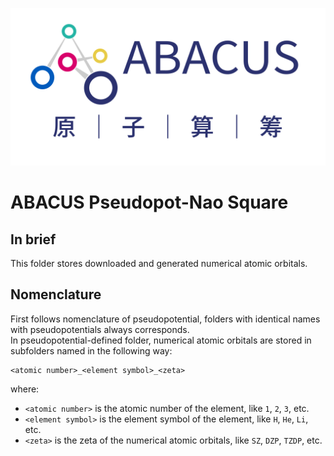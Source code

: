 <p align="center">
    <img src="docs/abacus-logo.svg">
</p>  

# ABACUS Pseudopot-Nao Square  
## In brief  
This folder stores downloaded and generated numerical atomic orbitals.  
## Nomenclature  
First follows nomenclature of pseudopotential, folders with identical names with pseudopotentials always corresponds.  
In pseudopotential-defined folder, numerical atomic orbitals are stored in subfolders named in the following way:  
```text
<atomic number>_<element symbol>_<zeta>  
```
where:  
- `<atomic number>` is the atomic number of the element, like `1`, `2`, `3`, etc.  
- `<element symbol>` is the element symbol of the element, like `H`, `He`, `Li`, etc.  
- `<zeta>` is the zeta of the numerical atomic orbitals, like `SZ`, `DZP`, `TZDP`, etc.  